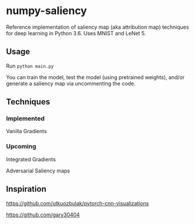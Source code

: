 # numpy-saliency
Reference implementation of saliency map (aka attribution map) techniques for deep learning in Python 3.6. Uses MNIST and LeNet 5.

## Usage
Run
```python main.py```

You can train the model, test the model (using pretrained weights), and/or generate a saliency map via uncommenting the code.

## Techniques
### Implemented
Vanilla Gradients

### Upcoming

Integrated Gradients

Adversarial Saliency maps

## Inspiration
https://github.com/utkuozbulak/pytorch-cnn-visualizations

https://github.com/gary30404
